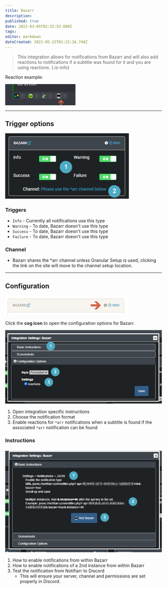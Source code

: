 ```yaml
---
title: Bazarr
description: 
published: true
date: 2022-03-05T02:32:53.600Z
tags: 
editor: markdown
dateCreated: 2021-05-22T01:22:16.748Z
---
```


> This integration allows for notifications from Bazarr and will also add reactions to notifications if a subtitle was found for it and you are using reactions.
{.is-info}

Reaction example:

![reaction.png](/bazarr/reaction.png)

---

## Trigger options

![triggers-channels.png](/bazarr/triggers-channels.png)

### Triggers

- `Info` - Currently all notifications use this type
- `Warning` - To date, Bazarr doesn't use this type
- `Success` - To date, Bazarr doesn't use this type
- `Failure` - To date, Bazarr doesn't use this type

### Channel

- Bazarr shares the *arr channel unless Granular Setup is used, clicking the link on the site will move to the channel setup location.

---

## Configuration

![open-configuration.png](/bazarr/open-configuration.png)

Click the **cog icon** to open the configuration options for Bazarr.

![configuration.png](/bazarr/configuration.png)

1. Open integration specific instructions
1. Choose the notification format
1. Enable reactions for `*arr` notifications when a subtitle is found if the associated `*arr` notification can be found

### Instructions

![instructions.png](/bazarr/instructions.png)

1. How to enable notifications from within Bazarr
1. How to enable notifications of a 2nd instance from within Bazarr
1. Test the notification from Notifiarr to Discord
    - This will ensure your server, channel and permissions are set properly in Discord.